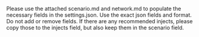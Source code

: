 Please use the attached scenario.md and network.md to populate the necessary fields in the settings.json. Use the exact json fields and format. Do not add or remove fields. If there are any recommended injects, please copy those to the injects field, but also keep them in the scenario field.